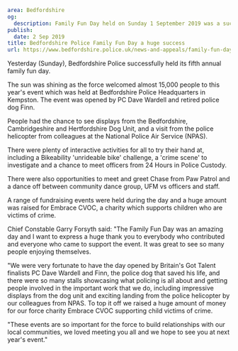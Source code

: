```yaml
area: Bedfordshire
og:
  description: Family Fun Day held on Sunday 1 September 2019 was a success with nearly 15,000 people attending
publish:
  date: 2 Sep 2019
title: Bedfordshire Police Family Fun Day a huge success
url: https://www.bedfordshire.police.uk/news-and-appeals/family-fun-day-sept19
```

Yesterday (Sunday), Bedfordshire Police successfully held its fifth annual family fun day.

The sun was shining as the force welcomed almost 15,000 people to this year's event which was held at Bedfordshire Police Headquarters in Kempston. The event was opened by PC Dave Wardell and retired police dog Finn.

People had the chance to see displays from the Bedfordshire, Cambridgeshire and Hertfordshire Dog Unit, and a visit from the police helicopter from colleagues at the National Police Air Service (NPAS).

There were plenty of interactive activities for all to try their hand at, including a Bikeability 'unrideable bike' challenge, a 'crime scene' to investigate and a chance to meet officers from 24 Hours in Police Custody.

There were also opportunities to meet and greet Chase from Paw Patrol and a dance off between community dance group, UFM vs officers and staff.

A range of fundraising events were held during the day and a huge amount was raised for Embrace CVOC, a charity which supports children who are victims of crime.

Chief Constable Garry Forsyth said: "The Family Fun Day was an amazing day and I want to express a huge thank you to everybody who contributed and everyone who came to support the event. It was great to see so many people enjoying themselves.

"We were very fortunate to have the day opened by Britain's Got Talent finalists PC Dave Wardell and Finn, the police dog that saved his life, and there were so many stalls showcasing what policing is all about and getting people involved in the important work that we do, including impressive displays from the dog unit and exciting landing from the police helicopter by our colleagues from NPAS. To top it off we raised a huge amount of money for our force charity Embrace CVOC supporting child victims of crime.

"These events are so important for the force to build relationships with our local communities, we loved meeting you all and we hope to see you at next year's event."
